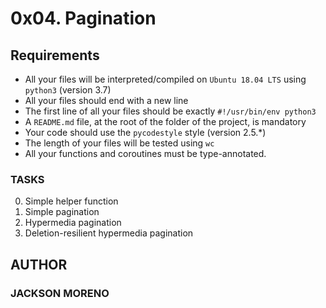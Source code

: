 # 0x04. Pagination

## Requirements

+ All your files will be interpreted/compiled on `Ubuntu 18.04 LTS` using `python3` (version 3.7)
+ All your files should end with a new line
+ The first line of all your files should be exactly `#!/usr/bin/env python3`
+ A `README.md` file, at the root of the folder of the project, is mandatory
+ Your code should use the `pycodestyle` style (version 2.5.*)
+ The length of your files will be tested using `wc`
+ All your functions and coroutines must be type-annotated.

### TASKS

0. Simple helper function
1. Simple pagination
2. Hypermedia pagination
3. Deletion-resilient hypermedia pagination

## AUTHOR

### JACKSON MORENO
